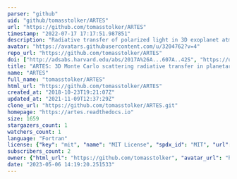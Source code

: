 ```yaml
---
parser: "github"
uid: "github/tomasstolker/ARTES"
url: "https://github.com/tomasstolker/ARTES"
timestamp: "2022-07-17 17:17:51.987851"
description: "Radiative transfer of polarized light in 3D exoplanet atmospheres"
avatar: "https://avatars.githubusercontent.com/u/3204762?v=4"
repo_url: "https://github.com/tomasstolker/ARTES"
doi: ["http://adsabs.harvard.edu/abs/2017A%26A...607A..42S", "https://ui.adsabs.harvard.edu/abs/2018ascl.soft10007S/abstract"]
title: "ARTES: 3D Monte Carlo scattering radiative transfer in planetary atmospheres"
name: "ARTES"
full_name: "tomasstolker/ARTES"
html_url: "https://github.com/tomasstolker/ARTES"
created_at: "2018-10-23T19:21:07Z"
updated_at: "2021-11-09T12:37:29Z"
clone_url: "https://github.com/tomasstolker/ARTES.git"
homepage: "https://artes.readthedocs.io"
size: 1659
stargazers_count: 1
watchers_count: 1
language: "Fortran"
license: {"key": "mit", "name": "MIT License", "spdx_id": "MIT", "url": "https://api.github.com/licenses/mit", "node_id": "MDc6TGljZW5zZTEz"}
subscribers_count: 2
owner: {"html_url": "https://github.com/tomasstolker", "avatar_url": "https://avatars.githubusercontent.com/u/3204762?v=4", "login": "tomasstolker", "type": "User"}
date: "2023-05-06 14:19:20.251533"
---
```

